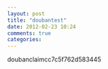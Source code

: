 ```yaml
---
layout: post
title: "doubantest"
date: 2012-02-23 10:24
comments: true
categories: 
---
```


doubanclaimcc7c5f762d583445

